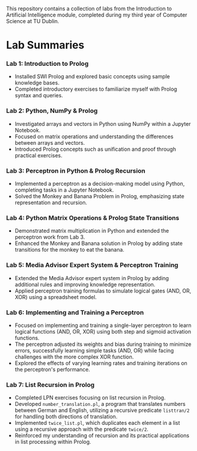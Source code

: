 This repository contains a collection of labs from the Introduction to Artificial Intelligence module, completed during my third year of Computer Science at TU Dublin.

# Lab Summaries

### Lab 1: Introduction to Prolog 
- Installed SWI Prolog and explored basic concepts using sample knowledge bases.  
- Completed introductory exercises to familiarize myself with Prolog syntax and queries.

### Lab 2: Python, NumPy & Prolog 
- Investigated arrays and vectors in Python using NumPy within a Jupyter Notebook.  
- Focused on matrix operations and understanding the differences between arrays and vectors.  
- Introduced Prolog concepts such as unification and proof through practical exercises.

### Lab 3: Perceptron in Python & Prolog Recursion
- Implemented a perceptron as a decision-making model using Python, completing tasks in a Jupyter Notebook.  
- Solved the Monkey and Banana Problem in Prolog, emphasizing state representation and recursion.

### Lab 4: Python Matrix Operations & Prolog State Transitions
- Demonstrated matrix multiplication in Python and extended the perceptron work from Lab 3.  
- Enhanced the Monkey and Banana solution in Prolog by adding state transitions for the monkey to eat the banana.

### Lab 5: Media Advisor Expert System & Perceptron Training
- Extended the Media Advisor expert system in Prolog by adding additional rules and improving knowledge representation.  
- Applied perceptron training formulas to simulate logical gates (AND, OR, XOR) using a spreadsheet model.

### Lab 6: Implementing and Training a Perceptron 
- Focused on implementing and training a single-layer perceptron to learn logical functions (AND, OR, XOR) using both step and sigmoid activation functions.  
- The perceptron adjusted its weights and bias during training to minimize errors, successfully learning simple tasks (AND, OR) while facing challenges with the more complex XOR function.  
- Explored the effects of varying learning rates and training iterations on the perceptron's performance.

### Lab 7: List Recursion in Prolog 
- Completed LPN exercises focusing on list recursion in Prolog.
- Developed `number_translation.pl`, a program that translates numbers between German and English, utilizing a recursive predicate `listtran/2` for handling both directions of translation.
- Implemented `twice_list.pl`, which duplicates each element in a list using a recursive approach with the predicate `twice/2`.
- Reinforced my understanding of recursion and its practical applications in list processing within Prolog.
